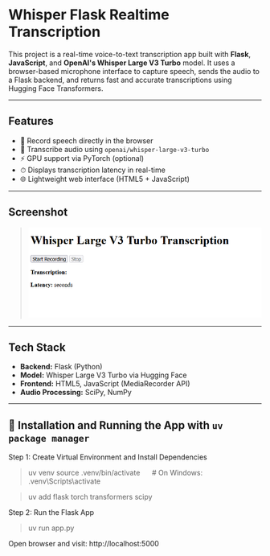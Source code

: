 # Whisper Flask Realtime Transcription

This project is a real-time voice-to-text transcription app built with **Flask**, **JavaScript**, and **OpenAI's Whisper Large V3 Turbo** model. It uses a browser-based microphone interface to capture speech, sends the audio to a Flask backend, and returns fast and accurate transcriptions using Hugging Face Transformers.

---

## Features

- 🎤 Record speech directly in the browser
- 🧠 Transcribe audio using `openai/whisper-large-v3-turbo`
- ⚡ GPU support via PyTorch (optional)
- ⏱ Displays transcription latency in real-time
- 🌐 Lightweight web interface (HTML5 + JavaScript)

---

## Screenshot

> ![image](./images/image.png)

---

## Tech Stack

- **Backend:** Flask (Python)
- **Model:** Whisper Large V3 Turbo via Hugging Face
- **Frontend:** HTML5, JavaScript (MediaRecorder API)
- **Audio Processing:** SciPy, NumPy

---

## 🚀 Installation and Running the App with `uv package manager`

Step 1: Create Virtual Environment and Install Dependencies
>uv venv
>source .venv/bin/activate &nbsp;&nbsp;&nbsp;&nbsp; # On Windows: .venv\Scripts\activate

>uv add flask torch transformers scipy

Step 2: Run the Flask App
>uv run app.py

Open browser and visit:
http://localhost:5000